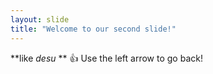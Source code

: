 ```yaml
---
layout: slide
title: "Welcome to our second slide!"
---
```

**like _desu_ ** :+1:
Use the left arrow to go back!
